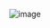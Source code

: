![image](https://github.com/koke5977/MySpringQuiz/assets/50170018/509f1ab9-4dc1-4138-9675-1b00d5955aa7)
